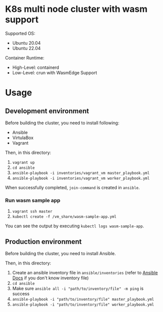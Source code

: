 # K8s multi node cluster with wasm support

Supported OS:
- Ubuntu 20.04
- Ubuntu 22.04

Container Runtime:
- High-Level: containerd
- Low-Level: crun with WasmEdge Support

# Usage

## Development environment

Before building the cluster, you need to install following:

- Ansible
- VirtulaBox
- Vagrant

Then, in this directory:

1. `vagrant up`
2. `cd ansible`
3. `ansible-playbook -i inventories/vagrant_vm master_playbook.yml`
4. `ansible-playbook -i inventories/vagrant_vm worker_playbook.yml`

When successfully completed, `join-command` is created in `ansible`.

### Run wasm sample app

1. `vagrant ssh master`
2. `kubectl create -f /vm_share/wasm-sample-app.yml`

You can see the output by executing `kubectl logs wasm-sample-app`.

## Production environment

Before building the cluster, you need to install Ansible.

Then, in this directory:

1. Create an ansible inventory file in `ansible/inventories` (refer to [Ansible Docs] if you don't know inventory file)
3. `cd ansible`
4. Make sure `ansible all -i "path/to/inventory/file" -m ping` is success
5. `ansible-playbook -i "path/to/inventory/file" master_playbook.yml`
6. `ansible-playbook -i "path/to/inventory/file" worker_playbook.yml`


[Ansible Docs]: https://docs.ansible.com/ansible/latest/user_guide/intro_inventory.html
